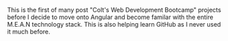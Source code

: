 This is the first of many post "Colt's Web Development Bootcamp" projects before I decide to move onto Angular and become familar with the entire M.E.A.N technology stack. This is also helping learn GitHub as I never used it much before.
